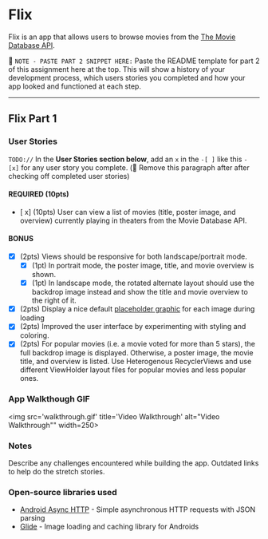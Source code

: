 # Flix
Flix is an app that allows users to browse movies from the [The Movie Database API](http://docs.themoviedb.apiary.io/#).

📝 `NOTE - PASTE PART 2 SNIPPET HERE:` Paste the README template for part 2 of this assignment here at the top. This will show a history of your development process, which users stories you completed and how your app looked and functioned at each step.

---

## Flix Part 1

### User Stories
`TODO://` In the **User Stories section below**, add an `x` in the `-[ ]` like this `- [x]` for any user story you complete. (🚫 Remove this paragraph after after checking off completed user stories)

#### REQUIRED (10pts)
- [ x] (10pts) User can view a list of movies (title, poster image, and overview) currently playing in theaters from the Movie Database API.

#### BONUS
- [x] (2pts) Views should be responsive for both landscape/portrait mode.
    - [x] (1pt) In portrait mode, the poster image, title, and movie overview is shown.
    - [x] (1pt) In landscape mode, the rotated alternate layout should use the backdrop image instead and show the title and movie overview to the right of it.

- [x] (2pts) Display a nice default [placeholder graphic](https://guides.codepath.org/android/Displaying-Images-with-the-Glide-Library#advanced-usage) for each image during loading
- [x] (2pts) Improved the user interface by experimenting with styling and coloring.
- [x] (2pts) For popular movies (i.e. a movie voted for more than 5 stars), the full backdrop image is displayed. Otherwise, a poster image, the movie title, and overview is listed. Use Heterogenous RecyclerViews and use different ViewHolder layout files for popular movies and less popular ones.

### App Walkthough GIF
<img src='walkthrough.gif' title='Video Walkthrough' alt="Video Walkthrough"" width=250><br>

### Notes
Describe any challenges encountered while building the app.
Outdated links to help do the stretch stories.

### Open-source libraries used

- [Android Async HTTP](https://github.com/codepath/CPAsyncHttpClient) - Simple asynchronous HTTP requests with JSON parsing
- [Glide](https://github.com/bumptech/glide) - Image loading and caching library for Androids
